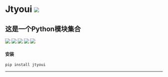 # **Jtyoui** [![](https://gitee.com/tyoui/logo/raw/master/logo/photolog.png)][1]

## 这是一个Python模块集合
[![](https://img.shields.io/badge/个人网站-jtyoui-yellow.com.svg)][1]
[![](https://img.shields.io/badge/Python-3.6-green.svg)]()
[![](https://img.shields.io/badge/BlogWeb-Tyoui-bule.svg)][1]
[![](https://img.shields.io/badge/Email-jtyoui@qq.com-red.svg)]()
[![](https://img.shields.io/badge/项目-jtyoui-black.svg)]()


#### 安装
    pip install jtyoui

***
[1]: https://blog.jtyoui.com